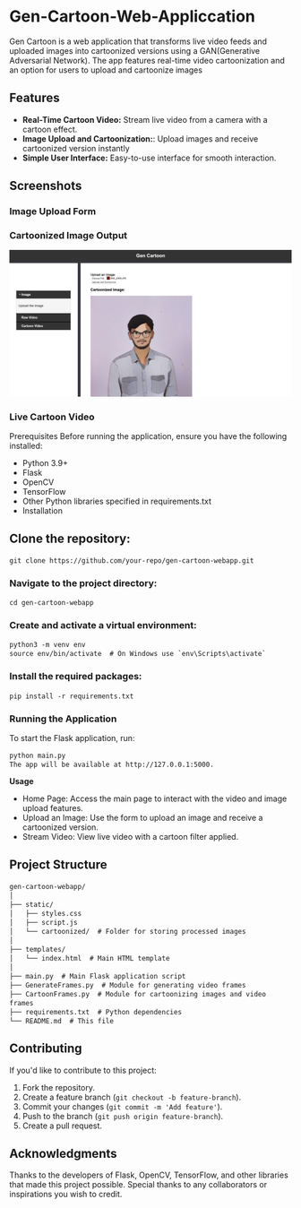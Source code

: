 # Gen-Cartoon-Web-Appliccation

Gen Cartoon is a web application that transforms live video feeds and uploaded images into cartoonized versions using a GAN(Generative Adversarial Network). The app features real-time video cartoonization and an option for users to upload and cartoonize images

## Features

* **Real-Time Cartoon Video:** Stream live video from a camera with a cartoon effect.
* **Image Upload and Cartoonization:**: Upload images and receive cartoonized version instantly
* **Simple User Interface:** Easy-to-use interface for smooth interaction.

## Screenshots

### Image Upload Form

### Cartoonized Image Output
![Cartoonized Image](assets/image_cartoon.png)

### Live Cartoon Video

Prerequisites
Before running the application, ensure you have the following installed:

* Python 3.9+
* Flask
* OpenCV
* TensorFlow
* Other Python libraries specified in requirements.txt
* Installation

## Clone the repository:

```
git clone https://github.com/your-repo/gen-cartoon-webapp.git
```

### Navigate to the project directory:

```
cd gen-cartoon-webapp
```

### Create and activate a virtual environment:

```
python3 -m venv env
source env/bin/activate  # On Windows use `env\Scripts\activate`
```

### Install the required packages:

```
pip install -r requirements.txt
```

### Running the Application
To start the Flask application, run:

```
python main.py
The app will be available at http://127.0.0.1:5000.
```

**Usage**
* Home Page: Access the main page to interact with the video and image upload features.
* Upload an Image: Use the form to upload an image and receive a cartoonized version.
* Stream Video: View live video with a cartoon filter applied.

## Project Structure

```
gen-cartoon-webapp/
│
├── static/
│   ├── styles.css
│   ├── script.js
│   └── cartoonized/  # Folder for storing processed images
│
├── templates/
│   └── index.html  # Main HTML template
│
├── main.py  # Main Flask application script
├── GenerateFrames.py  # Module for generating video frames
├── CartoonFrames.py  # Module for cartoonizing images and video frames
├── requirements.txt  # Python dependencies
└── README.md  # This file
```

## Contributing
If you'd like to contribute to this project:

1. Fork the repository.
2. Create a feature branch (`git checkout -b feature-branch`).
3. Commit your changes (`git commit -m 'Add feature'`).
4. Push to the branch (`git push origin feature-branch`).
5. Create a pull request.

## Acknowledgments
Thanks to the developers of Flask, OpenCV, TensorFlow, and other libraries that made this project possible.
Special thanks to any collaborators or inspirations you wish to credit.
